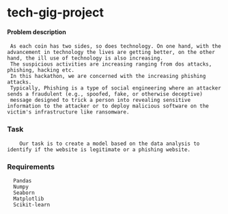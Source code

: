 # tech-gig-project

#### Problem description
     As each coin has two sides, so does technology. On one hand, with the advancement in technology the lives are getting better, on the other hand, the ill use of technology is also increasing.
     The suspicious activities are increasing ranging from dos attacks, phishing, hacking etc.
     In this hackathon, we are concerned with the increasing phishing attacks.
     Typically, Phishing is a type of social engineering where an attacker sends a fraudulent (e.g., spoofed, fake, or otherwise deceptive) 
     message designed to trick a person into revealing sensitive information to the attacker or to deploy malicious software on the victim's infrastructure like ransomware.
### Task
        Our task is to create a model based on the data analysis to identify if the website is legitimate or a phishing website.


### Requirements
```
  Pandas
  Numpy
  Seaborn
  Matplotlib
  Scikit-learn
```
 
